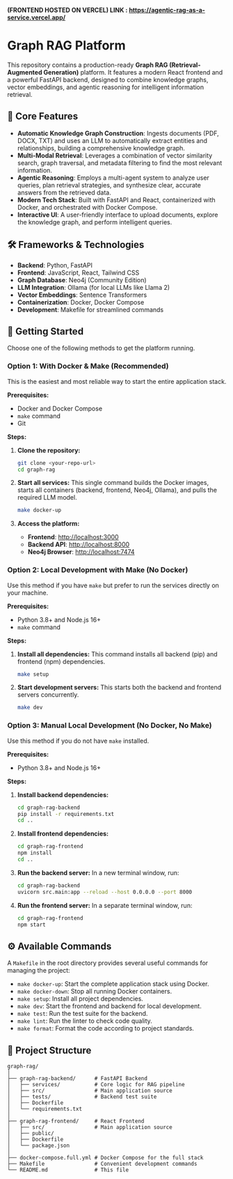 **(FRONTEND HOSTED ON VERCEL) LINK : https://agentic-rag-as-a-service.vercel.app/**

# Graph RAG Platform

This repository contains a production-ready **Graph RAG (Retrieval-Augmented Generation)** platform. It features a modern React frontend and a powerful FastAPI backend, designed to combine knowledge graphs, vector embeddings, and agentic reasoning for intelligent information retrieval.

## 🌟 Core Features

- **Automatic Knowledge Graph Construction**: Ingests documents (PDF, DOCX, TXT) and uses an LLM to automatically extract entities and relationships, building a comprehensive knowledge graph.
- **Multi-Modal Retrieval**: Leverages a combination of vector similarity search, graph traversal, and metadata filtering to find the most relevant information.
- **Agentic Reasoning**: Employs a multi-agent system to analyze user queries, plan retrieval strategies, and synthesize clear, accurate answers from the retrieved data.
- **Modern Tech Stack**: Built with FastAPI and React, containerized with Docker, and orchestrated with Docker Compose.
- **Interactive UI**: A user-friendly interface to upload documents, explore the knowledge graph, and perform intelligent queries.

## 🛠️ Frameworks & Technologies

- **Backend**: Python, FastAPI
- **Frontend**: JavaScript, React, Tailwind CSS
- **Graph Database**: Neo4j (Community Edition)
- **LLM Integration**: Ollama (for local LLMs like Llama 2)
- **Vector Embeddings**: Sentence Transformers
- **Containerization**: Docker, Docker Compose
- **Development**: Makefile for streamlined commands

## 🚀 Getting Started

Choose one of the following methods to get the platform running.

### Option 1: With Docker & Make (Recommended)

This is the easiest and most reliable way to start the entire application stack.

**Prerequisites:**
- Docker and Docker Compose
- `make` command
- Git

**Steps:**

1.  **Clone the repository:**
    ```bash
    git clone <your-repo-url>
    cd graph-rag
    ```

2.  **Start all services:**
    This single command builds the Docker images, starts all containers (backend, frontend, Neo4j, Ollama), and pulls the required LLM model.
    ```bash
    make docker-up
    ```

3.  **Access the platform:**
    - **Frontend**: [http://localhost:3000](http://localhost:3000)
    - **Backend API**: [http://localhost:8000](http://localhost:8000)
    - **Neo4j Browser**: [http://localhost:7474](http://localhost:7474)

### Option 2: Local Development with Make (No Docker)

Use this method if you have `make` but prefer to run the services directly on your machine.

**Prerequisites:**
- Python 3.8+ and Node.js 16+
- `make` command

**Steps:**

1.  **Install all dependencies:**
    This command installs all backend (pip) and frontend (npm) dependencies.
    ```bash
    make setup
    ```

2.  **Start development servers:**
    This starts both the backend and frontend servers concurrently.
    ```bash
    make dev
    ```

### Option 3: Manual Local Development (No Docker, No Make)

Use this method if you do not have `make` installed.

**Prerequisites:**
- Python 3.8+ and Node.js 16+

**Steps:**

1.  **Install backend dependencies:**
    ```bash
    cd graph-rag-backend
    pip install -r requirements.txt
    cd ..
    ```

2.  **Install frontend dependencies:**
    ```bash
    cd graph-rag-frontend
    npm install
    cd ..
    ```

3.  **Run the backend server:**
    In a new terminal window, run:
    ```bash
    cd graph-rag-backend
    uvicorn src.main:app --reload --host 0.0.0.0 --port 8000
    ```

4.  **Run the frontend server:**
    In a separate terminal window, run:
    ```bash
    cd graph-rag-frontend
    npm start
    ```

## ⚙️ Available Commands

A `Makefile` in the root directory provides several useful commands for managing the project:

- `make docker-up`: Start the complete application stack using Docker.
- `make docker-down`: Stop all running Docker containers.
- `make setup`: Install all project dependencies.
- `make dev`: Start the frontend and backend for local development.
- `make test`: Run the test suite for the backend.
- `make lint`: Run the linter to check code quality.
- `make format`: Format the code according to project standards.

## 📁 Project Structure

```
graph-rag/
│
├── graph-rag-backend/      # FastAPI Backend
│   ├── services/           # Core logic for RAG pipeline
│   ├── src/                # Main application source
│   ├── tests/              # Backend test suite
│   ├── Dockerfile
│   └── requirements.txt
│
├── graph-rag-frontend/     # React Frontend
│   ├── src/                # Main application source
│   ├── public/
│   ├── Dockerfile
│   └── package.json
│
├── docker-compose.full.yml # Docker Compose for the full stack
├── Makefile                # Convenient development commands
└── README.md               # This file
```
